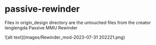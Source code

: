 # passive-rewinder
Files in origin_design directory are the untouched files from the creator lenglengda
Passive MMU Rewinder 

![alt text](images/Rewinder_mod-2023-07-31 202221.png)
